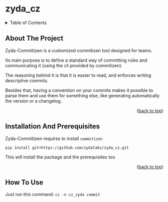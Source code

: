 # zyda_cz
<!-- TABLE OF CONTENTS -->
<details>
  <summary>Table of Contents</summary>
  <ol>
    <li><a href="#about-the-project">About The Project</a></li>
    <li><a href="#installation-and-prerequisites">Installation & Prerequisites</a></li>
    <li><a href="#how-to-use">How To Use?</a></li>
  </ol>
</details>



<!-- ABOUT THE PROJECT -->
## About The Project

Zyda-Commitizen is a customized commitizen tool designed for teams.

Its main purpose is to define a standard way of committing rules and communicating it (using the cli provided by commitizen).

The reasoning behind it is that it is easier to read, and enforces writing descriptive commits.

Besides that, having a convention on your commits makes it possible to parse them and use them for something else, like generating automatically the version or a changelog.


<p align="right">(<a href="#top">back to top</a>)</p>


## Installation And Prerequisites

Zyda-Commitizen requires to install `commitizen`

  ```pip install git+https://github.com/zydalabs/zyda_cz.git```

This will install the package and the prerequisites too

<p align="right">(<a href="#top">back to top</a>)</p>

<!-- delivery couriers -->
## How To Use

Just run this command:
    ```cz -n cz_zyda commit```

